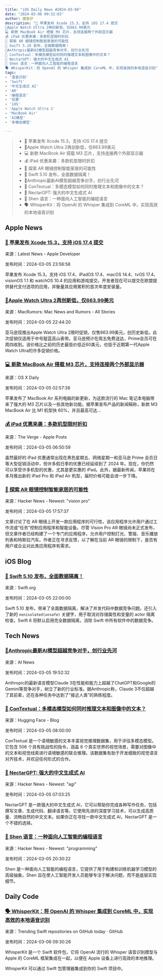 ```yaml
---
title: "iOS Daily News #2024-03-06"
date: "2024-03-06 09:32:03"
author: 摸鱼仔
description: "🎉 苹果发布 Xcode 15.3，支持 iOS 17.4 提交
🌟Apple Watch Ultra 2再创新低，仅663.99美元
💻 新款 MacBook Air 搭载 M3 芯片，支持连接两个外部显示器
💰 iPad 优惠来袭：多款机型限时折扣
🤔 探索 AR 眼镜控制智能家居的可能性
🎉 Swift 5.10 发布，全面数据隔离！
🌟Anthropic最新AI模型超越竞争对手，创行业先河
🌟 ConTextual：多模态模型如何同时推理文本和图像中的文本？
🌟 NectarGPT: 强大的中文生成式 AI
🌟 Shen 语言：一种面向人工智能的编程语言
🗣️ WhisperKit：将 OpenAI 的 Whisper 集成到 CoreML 中，实现高效的本地语音识别"
tags: 
- '语音识别'
- 'Swift'
- '中文生成式 AI'
- 'AR'
- '编程语言'
- '优惠'
- 'iOS'
- 'Apple Watch Ultra 2'
- 'MacBook Air'
- 'AI模型'
- '多模态模型'

---
```


> - 🎉 苹果发布 Xcode 15.3，支持 iOS 17.4 提交
> - 🌟Apple Watch Ultra 2再创新低，仅663.99美元
> - 💻 新款 MacBook Air 搭载 M3 芯片，支持连接两个外部显示器
> - 💰 iPad 优惠来袭：多款机型限时折扣
> - 🤔 探索 AR 眼镜控制智能家居的可能性
> - 🎉 Swift 5.10 发布，全面数据隔离！
> - 🌟Anthropic最新AI模型超越竞争对手，创行业先河
> - 🌟 ConTextual：多模态模型如何同时推理文本和图像中的文本？
> - 🌟 NectarGPT: 强大的中文生成式 AI
> - 🌟 Shen 语言：一种面向人工智能的编程语言
> - 🗣️ WhisperKit：将 OpenAI 的 Whisper 集成到 CoreML 中，实现高效的本地语音识别

## Apple News

### [🎉 苹果发布 Xcode 15.3，支持 iOS 17.4 提交](https://developer.apple.com/news/?id=7tt9f8cu)

来源：Latest News - Apple Developer

发布时间：2024-03-05 23:56:58

苹果发布 Xcode 15.3，支持 iOS 17.4、iPadOS 17.4、macOS 14.4、tvOS 17.4、visionOS 1.1 和 watchOS 10.4 的应用和游戏提交。开发者现在可以提交在欧盟提供替代支付选项的应用，并衡量其应用累积的首次年度安装量。

### [🌟Apple Watch Ultra 2再创新低，仅663.99美元](https://www.macrumors.com/2024/03/05/apple-watch-ultra-2-new-low/)

来源：MacRumors: Mac News and Rumors - All Stories

发布时间：2024-03-05 22:44:20

亚马逊现推出Apple Watch Ultra 2限时促销，仅售663.99美元，创历史新低。此次促销仅适用于中号靛蓝高山表带。亚马逊预计在周五免费送达，Prime会员可在周四收到。该价格比之前的历史最低价低近60美元，也低于近期第一代Apple Watch Ultra的许多促销价格。

### [💻 新款 MacBook Air 搭载 M3 芯片，支持连接两个外部显示器](https://osxdaily.com/2024/03/04/apple-launches-new-macbook-air-with-m3-chip-support-for-2-external-displays/)

来源：OS X Daily

发布时间：2024-03-05 02:57:38

苹果发布了 MacBook Air 系列电脑的新更新，为这款流行的 Mac 笔记本电脑带来了强大的 M3 芯片以及一些其他新功能。据苹果宣布产品的新闻稿称，新款 M3 MacBook Air 比 M1 机型快 60%，并且最高可达...

### [💰 iPad 优惠来袭：多款机型限时折扣](https://www.theverge.com/21280354/best-ipad-deals-apple)

来源：The Verge -  Apple Posts

发布时间：2024-03-05 06:50:59

虽然最好的 iPad 优惠通常出现在黑色星期五、网络星期一和亚马逊 Prime 会员日等大型促销活动中，但许多假日季的优惠已经延续到了 2024 年。现在，你仍然可以享受许多机型的优惠，尤其是更实惠的 iPad。此外，据最新传闻，苹果将在本月推出新的 iPad Pro 和 iPad Air 机型，届时价格可能会进一步下降。

### [🤔 探索 AR 眼镜控制智能家居的可能性](https://news.ycombinator.com/item?id=39601354)

来源：Hacker News - Newest: "vision pro"

发布时间：2024-03-05 17:57:37

文章讨论了在 AR 眼镜上开发一款应用程序的可行性，该应用程序允许用户通过工作流或“任务”控制应用程序和智能设备。尽管 Vision Pro AR 眼镜尚未正式发布，但文章作者已经构建了一个专门的应用程序，允许用户控制灯光、警报、音乐播放列表和特斯拉汽车。作者正在寻求反馈，以了解在当前 AR 眼镜的限制下，是否有用户或企业对此类应用程序有需求。

## iOS Blog

### [🎉 Swift 5.10 发布，全面数据隔离！](https://swift.org/blog/swift-5.10-released/)

来源：Swift.org

发布时间：2024-03-05 22:00:00

Swift 5.10 发布，带来了全面数据隔离，解决了并发代码中数据竞争问题。还引入了新的 `nonisolated(unsafe)` 关键字，用于取消对存储属性和变量的 actor 隔离检查。Swift 6 将默认启用完全数据隔离，消除 Swift 中所有软件中的数据竞争。

## Tech News

### [🌟Anthropic最新AI模型超越竞争对手，创行业先河](https://www.artificialintelligence-news.com/2024/03/05/anthropic-latest-ai-model-beats-rivals-achieves-industry-first/)

来源：AI News

发布时间：2024-03-05 19:52:32

Anthropic的最新语言模型Claude 3在性能和能力上超越了ChatGPT和Google的Gemini等竞争对手，树立了新的行业标准。据Anthropic称，Claude 3不仅超越了其前辈，还在各种任务中达到了“接近人类”的熟练程度。

### [🌟 ConTextual：多模态模型如何同时推理文本和图像中的文本？](https://huggingface.co/blog/leaderboard-contextual)

来源：Hugging Face - Blog

发布时间：2024-03-05 08:00:00

ConTextual 是一个语境敏感的文本丰富视觉推理数据集，用于评估多模态模型。它包含 506 个具有挑战性的指令，涵盖 8 个真实世界的视觉场景，需要对图像中的文本和视觉线索进行语境敏感的联合推理。该数据集有助于开发细致的视觉语言对齐技术，并欢迎任何形式的合作。

### [🌟 NectarGPT: 强大的中文生成式 AI](https://www.nectargpt.net/)

来源：Hacker News - Newest: "agi"

发布时间：2024-03-05 07:03:25

NectarGPT 是一款强大的中文生成式 AI，它可以帮助你完成各种写作任务，包括撰写文章、生成代码、翻译语言等。它使用先进的深度学习技术，可以生成高质量、流畅自然的中文文本。如果你正在寻找一款中文生成式 AI，NectarGPT 是一个不错的选择。

### [🌟 Shen 语言：一种面向人工智能的编程语言](https://shenlanguage.org/)

来源：Hacker News - Newest: "programming"

发布时间：2024-03-05 20:30:22

Shen 是一种面向人工智能的编程语言，它提供了用于构建和训练机器学习模型的高级抽象。Shen 旨在使人工智能开发人员能够专注于解决问题，而不是底层实现细节。

## Daily Code

### [🗣️ WhisperKit：将 OpenAI 的 Whisper 集成到 CoreML 中，实现高效的本地语音识别](https://github.com/argmaxinc/WhisperKit)

来源：Trending Swift repositories on GitHub today · GitHub

发布时间：2024-03-06 09:30:26

WhisperKit 是一个 Swift 软件包，它将 OpenAI 流行的 Whisper 语音识别模型与 Apple 的 CoreML 框架集成在一起，以便在 Apple 设备上进行高效的本地推理。

WhisperKit 可以通过 Swift 包管理器集成到你的 Swift 项目中。

